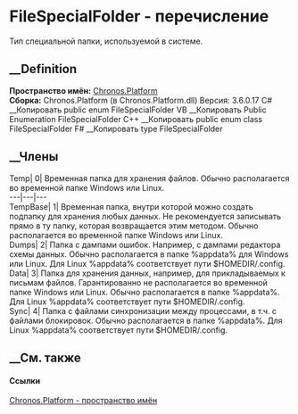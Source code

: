 # FileSpecialFolder - перечисление
Тип специальной папки, используемой в системе.
## __Definition
 **Пространство имён:** [Chronos.Platform](N_Chronos_Platform.htm)  
 **Сборка:** Chronos.Platform (в Chronos.Platform.dll) Версия: 3.6.0.17
C# __Копировать
     public enum FileSpecialFolder
VB __Копировать
     Public Enumeration FileSpecialFolder
C++ __Копировать
     public enum class FileSpecialFolder
F# __Копировать
     type FileSpecialFolder
##  __Члены
Temp| 0|  Временная папка для хранения файлов. Обычно располагается во
временной папке Windows или Linux.  
---|---|---  
TempBase| 1|  Временная папка, внутри которой можно создать подпапку для
хранения любых данных. Не рекомендуется записывать прямо в ту папку, которая
возвращается этим методом. Обычно располагается во временной папке Windows или
Linux.  
Dumps| 2|  Папка с дампами ошибок. Например, с дампами редактора схемы данных.
Обычно располагается в папке %appdata% для Windows или Linux. Для Linux
%appdata% соответствует пути $HOMEDIR/.config.  
Data| 3|  Папка для хранения данных, например, для прикладываемых к письмам
файлов. Гарантированно не располагается во временной папке Windows или Linux.
Обычно располагается в папке %appdata%. Для Linux %appdata% соответствует пути
$HOMEDIR/.config.  
Sync| 4|  Папка с файлами синхронизации между процессами, в т.ч. с файлами
блокировок. Обычно располагается в папке %appdata%. Для Linux %appdata%
соответствует пути $HOMEDIR/.config.  
## __См. также
#### Ссылки
[Chronos.Platform - пространство имён](N_Chronos_Platform.htm)

